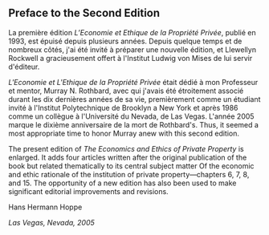 ## Preface to the Second Edition

La première édition *L’Economie et Ethique de la Propriété Privée*, publié en 1993, est épuisé depuis plusieurs années. Depuis quelque temps et de nombreux côtés, j'ai été invité à préparer une nouvelle édition, et Llewellyn Rockwell a gracieusement offert à l'Institut Ludwig von Mises de lui servir d'éditeur.

*L'Economie et L'Ethique de la Propriété Privée* était dédié à mon Professeur et mentor, Murray N. Rothbard, avec qui j'avais été étroitement associé durant les dix dernières années de sa vie, premièrement comme un étudiant invité à l'Institut Polytechnique de Brooklyn a New York et après 1986 comme un collègue à l'Université du Nevada, de Las Vegas. L'année 2005 marque le dixième anniversaire de la mort de Rothbard's. Thus, it seemed a most appropriate time to honor Murray anew with this second edition.

The present edition of *The Economics and Ethics of Private Property* is enlarged. It adds four articles written after the original publication of the book but related thematically to its central subject matter Of the economic and ethic rationale of the institution of private property—chapters 6, 7, 8, and 15. The opportunity of a new edition has also been used to make significant editorial improvements and revisions.

Hans Hermann Hoppe

*Las Vegas, Nevada, 2005*